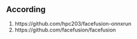 <h2>According</h2> 
<ol>
<li>https://github.com/hpc203/facefusion-onnxrun</li>
<li>https://github.com/facefusion/facefusion</li>
</ol>

